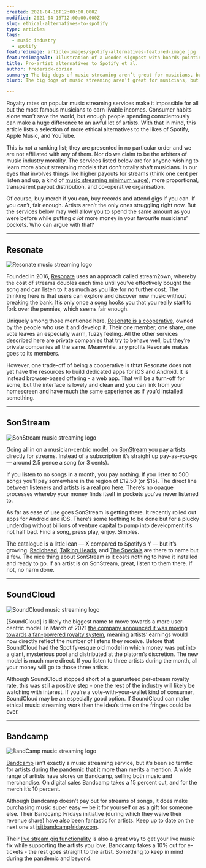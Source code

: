 ```yaml
---
created: 2021-04-16T12:00:00.000Z
modified: 2021-04-16T12:00:00.000Z
slug: ethical-alternatives-to-spotify
type: articles
tags:
  - music industry
  - spotify
featuredimage: article-images/spotify-alternatives-featured-image.jpg
featuredimageAlt: Illustration of a wooden signpost with boards pointing to different music streaming services
title: Pro-artist alternatives to Spotify et al.
author: frederick-obrien
summary: The big dogs of music streaming aren’t great for musicians, but there are fairer, more ethical options out there. Here are services putting artists first (or at least, not dead last)
blurb: The big dogs of music streaming aren’t great for musicians, but there are other options out there. Here are services putting artists first (or at least, not dead last).

---
```


Royalty rates on popular music streaming services make it impossible for all but the most famous musicians to earn livable incomes. Consumer habits alone won’t save the world, but enough people spending conscientously can make a huge difference to an awful lot of artists. With that in mind, this article lists a selection of more ethical alternatives to the likes of Spotify, Apple Music, and YouTube.

This is not a ranking list; they are presented in no particular order and we are not affiliated with any of them. Nor do we claim to be the arbiters of music industry morality. The services listed below are for anyone wishing to learn more about streaming models that don’t totally shaft musicians. In our eyes that involves things like higher payouts for streams (think one cent per listen and up, a kind of [music streaming minimum wage](/articles/what-would-a-music-streaming-minimum-wage-look-like/)), more proportional, transparent payout distribution, and co-operative organisation.

Of course, buy merch if you can, buy records and attend gigs if you can. If you can’t, fair enough. Artists aren’t the only ones struggling right now. But the services below may well allow you to spend the same amount as you were before while putting _a lot_ more money in your favourite musicians’ pockets. Who can argue with that?

-----

## Resonate

![Resonate music streaming logo](article-images/spotify-alternatives-resonate.png "Resonate logo")

Founded in 2016, [Resonate](https://resonate.is/) uses an approach called stream2own, whereby the cost of streams doubles each time until you’ve effectively bought the song and can listen to it as much as you like for no further cost. The thinking here is that users can explore and discover new music without breaking the bank. It’s only once a song hooks you that you really start to fork over the pennies, which seems fair enough.

Uniquely among those mentioned here, [Resonate is a cooperative](https://resonate.is/the-coop/), owned by the people who use it and develop it. Their one member, one share, one vote leaves an especially warm, fuzzy feeling. All the other services described here are private companies that try to behave well, but they’re private companies all the same. Meanwhile, any profits Resonate makes goes to its members.

However, one trade-off of being a cooperative is thtat Resonate does not yet have the resources to build dedicated apps for iOS and Android. It is instead browser-based offering - a web app. That will be a turn-off for some, but the interface is lovely and clean and you can link from your homescreen and have much the same experience as if you’d installed something.

-----

## SonStream

![SonStream music streaming logo](article-images/spotify-alternatives-sonstream.png "SonStream logo")

Going all in on a musician-centric model, on [SonStream](https://resonate.is/) you pay artists directly for streams. Instead of a subscription it’s straight up pay-as-you-go — around 2.5 pence a song (or 3 cents).

If you listen to no songs in a month, you pay nothing. If you listen to 500 songs you’ll pay somewhere in the region of £12.50 (or $15). The direct line between listeners and artists is a real pro here. There’s no opaque processes whereby your money finds itself in pockets you’ve never listened to.

As far as ease of use goes SonStream is getting there. It recently rolled out apps for Android and iOS. There’s some teething to be done but for a plucky underdog without billions of venture capital to pump into development it’s not half bad. Find a song, press play, enjoy. Simples.

The catalogue is a little lean — X compared to Spotify’s Y — but it’s growing. [Radiohead](/reviews/radiohead-ok-computer/), [Talking Heads](/reviews/talking-heads-remain-in-light/), and [The Specials](/reviews/the-specials-the-specials/) are there to name but a few. The nice thing about SonStream is it costs nothing to have it installed and ready to go. If an artist is on SonStream, great, listen to them there. If not, no harm done.

-----

## SoundCloud

![SoundCloud music streaming logo](article-images/spotify-alternatives-soundcloud.png "SoundCloud logo")

[SoundCloud] is likely the biggest name to move towards a more user-centric model. In March of 2021 [the company announced it was moving towards a fan-powered royalty system](https://www.theverge.com/2021/3/2/22309090/soundcloud-artist-stream-pay-listener-fan-royalties), meaning artists’ earnings would now directly reflect the number of listens they receive. Before that SoundCloud had the Spotify-esque old model in which money was put into a giant, mysterious pool and distributed at the platorm’s discretion. The new model is much more direct. If you listen to three artists during the month, all your money will go to those three artists.

Although SoundCloud stopped short of a guarunteed per-stream royalty rate, this was still a positive step - one the rest of the industry will likely be watching with interest. If you’re a vote-with-your-wallet kind of consumer, SoundCloud may be an especially good option. If SoundCloud can make ethical music streaming work then the idea’s time on the fringes could be over.

-----

## Bandcamp

![BandCamp music streaming logo](article-images/spotify-alternatives-bandcamp.png "Bandcamp logo")

[Bandcamp](https://bandcamp.com/) isn’t exactly a music streaming service, but it’s been so terrific for artists during the pandemic that it more than merits a mention. A wide range of artists have stores on Bandcamp, selling both music and merchandise. On digital sales Bandcamp takes a 15 percent cut, and for the merch it’s 10 percent. 

Although Bandcamp doesn’t pay out for streams of songs, it does make purchasing music super easy — be it for yourself or as a gift for someone else. Their Bandcamp Fridays initiative (during which they waive their revenue share) have also been fantastic for artists. Keep up to date on the next one at [isitbandcampfriday.com](https://isitbandcampfriday.com/).

Their [live stream gig functionality](https://bandcamp.com/live) is also a great way to get your live music fix while supporting the artists you love. Bandcamp takes a 10% cut for e-tickets - the rest goes straight to the artist. Something to keep in mind during the pandemic and beyond.